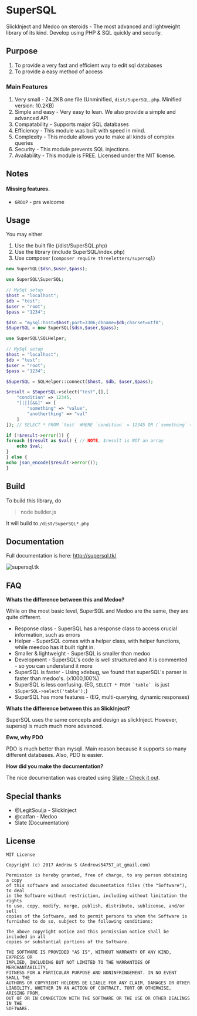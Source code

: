 # SuperSQL
SlickInject and Medoo on steroids - The most advanced and lightweight library of its kind. Develop using PHP & SQL quickly and securly.
## Purpose

1. To provide a very fast and efficient way to edit sql databases
2. To provide a easy method of access

### Main Features

1. Very small - 24.2KB one file (Unminified, `dist/SuperSQL.php`. Minified version: 10.2KB)
2. Simple and easy - Very easy to lean. We also provide a simple and advanced API
3. Compatability - Supports major SQL databases
4. Efficiency - This module was built with speed in mind.
5. Complexity - This module allows you to make all kinds of complex queries
6. Security - This module prevents SQL injections.
7. Availability - This module is FREE. Licensed under the MIT license.

## Notes
#### Missing features.
* `GROUP` - prs welcome

## Usage
You may either

1. Use the built file (/dist/SuperSQL.php)
2. Use the library (include SuperSQL/index.php)
3. Use composer (`composer require threeletters/supersql`)

```php
new SuperSQL($dsn,$user,$pass);
```
```php
use SuperSQL\SuperSQL;

// MySql setup
$host = "localhost";
$db = "test";
$user = "root";
$pass = "1234";

$dsn = "mysql:host=$host;port=3306;dbname=$db;charset=utf8";
$SuperSQL = new SuperSQL($dsn,$user,$pass);
```

```php
use SuperSQL\SQLHelper;

// MySql setup
$host = "localhost";
$db = "test";
$user = "root";
$pass = "1234";

$SuperSQL = SQLHelper::connect($host, $db, $user,$pass);
```
```php
$result = $SuperSQL->select("test",[],[
    "condition" => 12345,
    "[||][&&]" => [
        "something" => "value",
        "anotherthing" => "val"
    ]
]); // SELECT * FROM `test` WHERE `condition` = 12345 OR (`something` = 'value' AND `anotherthing` = 'val')

if (!$result->error()) {
foreach ($result as $val) { // NOTE, $result is NOT an array
    echo $val;
}
} else {
echo json_encode($result->error());
}
```

## Build
To build this library, do 

> node builder.js

It will build to `/dist/SuperSQL*.php`

## Documentation

Full documentation is here: http://supersql.tk/

![supersql.tk](https://user-images.githubusercontent.com/13282284/29477701-7e6385c6-8437-11e7-9e87-74a12393c49a.png)

## FAQ

**Whats the difference between this and Medoo?**

While on the most basic level, SuperSQL and Medoo are the same, they are quite different.

* Response class - SuperSQL has a response class to access crucial information, such as errors
* Helper - SuperSQL comes with a helper class, with helper functions, while meedoo has it built right in.
* Smaller & lightweight - SuperSQL is smaller than medoo
* Development - SuperSQL's code is well structured and it is commented - so you can understand it more
* SuperSQL is faster - Using xdebug, we found that superSQL's parser is faster than medoo's. (x1000,100%)
* SuperSQL is less confusing. (EG, ``SELECT * FROM `table` `` is just `$SuperSQL->select('table');`)
* SuperSQL has more features - (EG, multi-querying, dynamic responses)

**Whats the difference between this an SlickInject?**

SuperSQL uses the same concepts and design as slickInject. However, supersql is much much more advanced.

**Eww, why PDO**

PDO is much better than mysqli. Main reason because it supports so many different databases. Also, PDO is easier.

**How did you make the documentation?**

The nice documentation was created using [Slate - Check it out](https://github.com/lord/slate).

## Special thanks
* @LegitSoulja - SlickInject
* @catfan - Medoo
* Slate (Documentation)

## License

```
MIT License

Copyright (c) 2017 Andrew S (Andrews54757_at_gmail.com)

Permission is hereby granted, free of charge, to any person obtaining a copy
of this software and associated documentation files (the "Software"), to deal
in the Software without restriction, including without limitation the rights
to use, copy, modify, merge, publish, distribute, sublicense, and/or sell
copies of the Software, and to permit persons to whom the Software is
furnished to do so, subject to the following conditions:

The above copyright notice and this permission notice shall be included in all
copies or substantial portions of the Software.

THE SOFTWARE IS PROVIDED "AS IS", WITHOUT WARRANTY OF ANY KIND, EXPRESS OR
IMPLIED, INCLUDING BUT NOT LIMITED TO THE WARRANTIES OF MERCHANTABILITY,
FITNESS FOR A PARTICULAR PURPOSE AND NONINFRINGEMENT. IN NO EVENT SHALL THE
AUTHORS OR COPYRIGHT HOLDERS BE LIABLE FOR ANY CLAIM, DAMAGES OR OTHER
LIABILITY, WHETHER IN AN ACTION OF CONTRACT, TORT OR OTHERWISE, ARISING FROM,
OUT OF OR IN CONNECTION WITH THE SOFTWARE OR THE USE OR OTHER DEALINGS IN THE
SOFTWARE.
```

